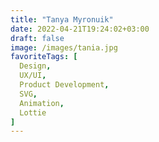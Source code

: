 ```yaml
---
title: "Tanya Myronuik"
date: 2022-04-21T19:24:02+03:00
draft: false
image: /images/tania.jpg
favoriteTags: [
  Design,
  UX/UI,
  Product Development,
  SVG,
  Animation,
  Lottie
]
---
```


